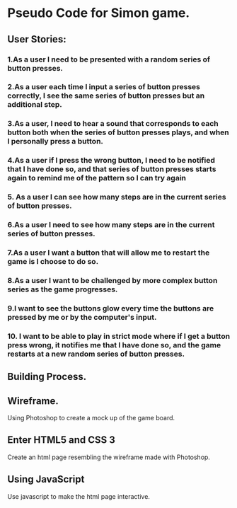 # Pseudo Code for Simon game.

## User Stories:

### 1.As a user I need to be presented with a random series of button presses. 
### 2.As a user each time I input a series of button presses correctly, I see the same series of button presses but an additional step. 
### 3.As a user, I need to hear a sound that corresponds to each button both when the series of button presses plays, and when I personally press a button.
### 4.As a user if I press the wrong button, I need to be notified that I have done so, and that series of button presses starts again to remind me of the pattern so I can try again
### 5. As a user I can see how many steps are in the current series of button presses. 
### 6.As a user I need to see how many steps are in the current series of button presses.
### 7.As a user I want a button that will allow me to restart the game is I choose to do so.
### 8.As a user I want to be challenged by more complex button series as the game progresses.
### 9.I want to see the buttons glow every time the buttons are pressed by me or by the computer's input.
### 10. I want to be able to play in strict mode where if I get a button press wrong, it notifies me that I have done so, and the game restarts at a new random series of button presses.


## Building Process.

## Wireframe.

Using Photoshop to create a mock up of the game board.

## Enter HTML5 and CSS 3

Create an html page resembling the wireframe made with Photoshop. 

## Using JavaScript

Use javascript to make the html page interactive.

